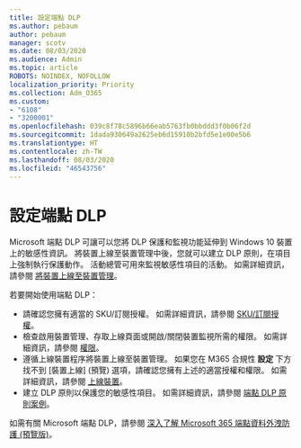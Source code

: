 ```yaml
---
title: 設定端點 DLP
ms.author: pebaum
author: pebaum
manager: scotv
ms.date: 08/03/2020
ms.audience: Admin
ms.topic: article
ROBOTS: NOINDEX, NOFOLLOW
localization_priority: Priority
ms.collection: Adm_O365
ms.custom:
- "6108"
- "3200001"
ms.openlocfilehash: 039c8f78c5896b66eab5763fb0bbddd3f0b06f2d
ms.sourcegitcommit: 1dada930649a2625eb6d15910b2bfd5e1e00e5b6
ms.translationtype: HT
ms.contentlocale: zh-TW
ms.lasthandoff: 08/03/2020
ms.locfileid: "46543756"
---
```

# <a name="configure-endpoint-dlp"></a>設定端點 DLP

Microsoft 端點 DLP 可讓可以您將 DLP 保護和監視功能延伸到 Windows 10 裝置上的敏感性資訊。 將裝置上線至裝置管理中後，您就可以建立 DLP 原則，在項目上強制執行保護動作。 活動總管可用來監視敏感性項目的活動。 如需詳細資訊，請參閱 [將裝置上線至裝置管理](https://docs.microsoft.com/microsoft-365/compliance/endpoint-dlp-getting-started#onboarding-devices-into-device-management)。  

若要開始使用端點 DLP：

- 請確認您擁有適當的 SKU/訂閱授權。 如需詳細資訊，請參閱 [SKU/訂閱授權](https://docs.microsoft.com/microsoft-365/compliance/endpoint-dlp-getting-started#skusubscriptions-licensing)。
- 檢查啟用裝置管理、存取上線頁面或開啟/關閉裝置監視所需的權限。 如需詳細資訊，請參閱 [權限](https://docs.microsoft.com/microsoft-365/compliance/endpoint-dlp-getting-started#permissions)。
- 遵循上線裝置程序將裝置上線至裝置管理。 如果您在 M365 合規性 **設定** 下方找不到 [裝置上線] (預覽) 選項，請確認您擁有上述的適當授權和權限。 如需詳細資訊，請參閱 [上線裝置](https://docs.microsoft.com/microsoft-365/compliance/endpoint-dlp-getting-started#onboarding-devices)。 
- 建立 DLP 原則以保護您的敏感性項目。 如需詳細資訊，請參閱 [端點 DLP 原則案例](https://docs.microsoft.com/microsoft-365/compliance/endpoint-dlp-using?view=o365-worldwide#endpoint-dlp-policy-scenarios)。

如需有關 Microsoft 端點 DLP，請參閱 [深入了解 Microsoft 365 端點資料外洩防護 (預覽版)](https://docs.microsoft.com/microsoft-365/compliance/endpoint-dlp-learn-about)。